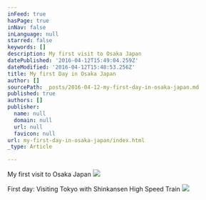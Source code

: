```yaml
---
inFeed: true
hasPage: true
inNav: false
inLanguage: null
starred: false
keywords: []
description: My first visit to Osaka Japan
datePublished: '2016-04-12T15:49:04.259Z'
dateModified: '2016-04-12T15:48:53.256Z'
title: My first Day in Osaka Japan
author: []
sourcePath: _posts/2016-04-12-my-first-day-in-osaka-japan.md
published: true
authors: []
publisher:
  name: null
  domain: null
  url: null
  favicon: null
url: my-first-day-in-osaka-japan/index.html
_type: Article

---
```

My first visit to Osaka Japan
![](https://the-grid-user-content.s3-us-west-2.amazonaws.com/c4f36822-0179-4631-b824-74c539594d6f.jpg)

First day: Visiting Tokyo with Shinkansen High Speed Train
![](https://the-grid-user-content.s3-us-west-2.amazonaws.com/522e1eb4-e2f7-42f2-a6ac-22d093779095.jpg)